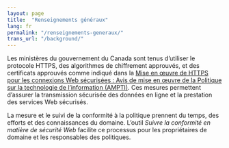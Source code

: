 ```yaml
---
layout: page
title:  "Renseignements généraux"
lang: fr
permalink: "/renseignements-generaux/"
trans_url: "/background/"
---
```

Les ministères du gouvernement du Canada sont tenus d’utiliser le protocole HTTPS, des algorithmes de chiffrement approuvés, et des certificats approuvés comme indiqué dans la [Mise en œuvre de HTTPS pour les connexions Web sécurisées : Avis de mise en œuvre de la Politique sur la technologie de l’information (AMPTI)](https://www.canada.ca/fr/secretariat-conseil-tresor/services/technologie-information/avis-mise-oeuvre-politique/mise-oeuvre-https-connexions-web-securisees-ampti.html). Ces mesures permettent d’assurer la transmission sécurisée des données en ligne et la prestation des services Web sécurisés.

La mesure et le suivi de la conformité à la politique prennent du temps, des efforts et des connaissances du domaine. L’outil *Suivre la conformité en matière de sécurité Web* facilite ce processus pour les propriétaires de domaine et les responsables des politiques.
